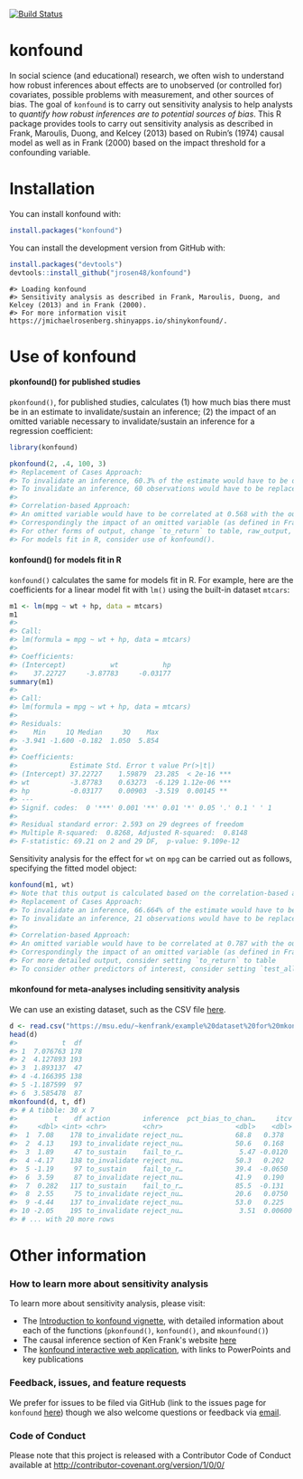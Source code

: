 
<!-- README.md is generated from README.Rmd. Please edit that file -->
[![Build Status](https://travis-ci.org/jrosen48/konfound.svg?branch=master)](https://travis-ci.org/jrosen48/konfound)

konfound
========

In social science (and educational) research, we often wish to understand how robust inferences about effects are to unobserved (or controlled for) covariates, possible problems with measurement, and other sources of bias. The goal of `konfound` is to carry out sensitivity analysis to help analysts to *quantify how robust inferences are to potential sources of bias*. This R package provides tools to carry out sensitivity analysis as described in Frank, Maroulis, Duong, and Kelcey (2013) based on Rubin’s (1974) causal model as well as in Frank (2000) based on the impact threshold for a confounding variable.

Installation
============

You can install konfound with:

``` r
install.packages("konfound")
```

You can install the development version from GitHub with:

``` r
install.packages("devtools")
devtools::install_github("jrosen48/konfound")
```

    #> Loading konfound
    #> Sensitivity analysis as described in Frank, Maroulis, Duong, and Kelcey (2013) and in Frank (2000).
    #> For more information visit https://jmichaelrosenberg.shinyapps.io/shinykonfound/.

Use of konfound
===============

#### pkonfound() for published studies

`pkonfound()`, for published studies, calculates (1) how much bias there must be in an estimate to invalidate/sustain an inference; (2) the impact of an omitted variable necessary to invalidate/sustain an inference for a regression coefficient:

``` r
library(konfound)
```

``` r
pkonfound(2, .4, 100, 3)
#> Replacement of Cases Approach:
#> To invalidate an inference, 60.3% of the estimate would have to be due to bias. This is based on a threshold of 0.794 for statistical significance (alpha = 0.05).
#> To invalidate an inference, 60 observations would have to be replaced with cases for which the effect is 0.
#> 
#> Correlation-based Approach:
#> An omitted variable would have to be correlated at 0.568 with the outcome and at 0.568 with the predictor of interest (conditioning on observed covariates) to invalidate an inference based on a threshold of 0.201 for statistical significance (alpha = 0.05).
#> Correspondingly the impact of an omitted variable (as defined in Frank 2000) must be 0.568 X 0.568 = 0.323 to invalidate an inference.
#> For other forms of output, change `to_return` to table, raw_output, thres_plot, or corr_plot.
#> For models fit in R, consider use of konfound().
```

#### konfound() for models fit in R

`konfound()` calculates the same for models fit in R. For example, here are the coefficients for a linear model fit with `lm()` using the built-in dataset `mtcars`:

``` r
m1 <- lm(mpg ~ wt + hp, data = mtcars)
m1
#> 
#> Call:
#> lm(formula = mpg ~ wt + hp, data = mtcars)
#> 
#> Coefficients:
#> (Intercept)           wt           hp  
#>    37.22727     -3.87783     -0.03177
summary(m1)
#> 
#> Call:
#> lm(formula = mpg ~ wt + hp, data = mtcars)
#> 
#> Residuals:
#>    Min     1Q Median     3Q    Max 
#> -3.941 -1.600 -0.182  1.050  5.854 
#> 
#> Coefficients:
#>             Estimate Std. Error t value Pr(>|t|)    
#> (Intercept) 37.22727    1.59879  23.285  < 2e-16 ***
#> wt          -3.87783    0.63273  -6.129 1.12e-06 ***
#> hp          -0.03177    0.00903  -3.519  0.00145 ** 
#> ---
#> Signif. codes:  0 '***' 0.001 '**' 0.01 '*' 0.05 '.' 0.1 ' ' 1
#> 
#> Residual standard error: 2.593 on 29 degrees of freedom
#> Multiple R-squared:  0.8268, Adjusted R-squared:  0.8148 
#> F-statistic: 69.21 on 2 and 29 DF,  p-value: 9.109e-12
```

Sensitivity analysis for the effect for `wt` on `mpg` can be carried out as follows, specifying the fitted model object:

``` r
konfound(m1, wt)
#> Note that this output is calculated based on the correlation-based approach used in mkonfound()
#> Replacement of Cases Approach:
#> To invalidate an inference, 66.664% of the estimate would have to be due to bias. This is based on a threshold of -1.293 for statistical significance (alpha = 0.05).
#> To invalidate an inference, 21 observations would have to be replaced with cases for which the effect is 0.
#> 
#> Correlation-based Approach:
#> An omitted variable would have to be correlated at 0.787 with the outcome and at 0.787 with the predictor of interest (conditioning on observed covariates) to invalidate an inference based on a threshold of -0.36 for statistical significance (alpha = 0.05).
#> Correspondingly the impact of an omitted variable (as defined in Frank 2000) must be 0.787 X 0.787 = 0.619 to invalidate an inference.
#> For more detailed output, consider setting `to_return` to table
#> To consider other predictors of interest, consider setting `test_all` to TRUE.
```

#### mkonfound for meta-analyses including sensitivity analysis

We can use an existing dataset, such as the CSV file [here](https://msu.edu/~kenfrank/example%20dataset%20for%20mkonfound.csv).

``` r
d <- read.csv("https://msu.edu/~kenfrank/example%20dataset%20for%20mkonfound.csv")
head(d)
#>           t  df
#> 1  7.076763 178
#> 2  4.127893 193
#> 3  1.893137  47
#> 4 -4.166395 138
#> 5 -1.187599  97
#> 6  3.585478  87
mkonfound(d, t, df)
#> # A tibble: 30 x 7
#>         t    df action        inference  pct_bias_to_chan…     itcv  r_con
#>     <dbl> <int> <chr>         <chr>                  <dbl>    <dbl>  <dbl>
#>  1  7.08    178 to_invalidate reject_nu…             68.8   0.378   0.614 
#>  2  4.13    193 to_invalidate reject_nu…             50.6   0.168   0.410 
#>  3  1.89     47 to_sustain    fail_to_r…              5.47 -0.0120  0.110 
#>  4 -4.17    138 to_invalidate reject_nu…             50.3   0.202   0.449 
#>  5 -1.19     97 to_sustain    fail_to_r…             39.4  -0.0650  0.255 
#>  6  3.59     87 to_invalidate reject_nu…             41.9   0.190   0.436 
#>  7  0.282   117 to_sustain    fail_to_r…             85.5  -0.131   0.361 
#>  8  2.55     75 to_invalidate reject_nu…             20.6   0.0750  0.274 
#>  9 -4.44    137 to_invalidate reject_nu…             53.0   0.225   0.475 
#> 10 -2.05    195 to_invalidate reject_nu…              3.51  0.00600 0.0770
#> # ... with 20 more rows
```

Other information
=================

### How to learn more about sensitivity analysis

To learn more about sensitivity analysis, please visit:

-   The [Introduction to konfound vignette](https://jrosen48.github.io/konfound/articles/Introduction_to_konfound.html), with detailed information about each of the functions (`pkonfound()`, `konfound()`, and `mkounfound()`)
-   The causal inference section of Ken Frank's website [here](https://msu.edu/~kenfrank/research.htm#causal)
-   The [konfound interactive web application](https://jmichaelrosenberg.shinyapps.io/shinykonfound/), with links to PowerPoints and key publications

### Feedback, issues, and feature requests

We prefer for issues to be filed via GitHub (link to the issues page for `konfound` [here](https://github.com/jrosen48/konfound/issues)) though we also welcome questions or feedback via [email](jrosen@msu.edu).

### Code of Conduct

Please note that this project is released with a Contributor Code of Conduct available at <http://contributor-covenant.org/version/1/0/0/>
